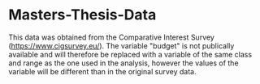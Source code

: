 # Masters-Thesis-Data

This data was obtained from the Comparative Interest Survey (https://www.cigsurvey.eu/). The variable "budget" is not publically available and will therefore be replaced with a variable of the same class and range as the one used in the analysis, however the values of the variable will be different than in the original survey data. 
